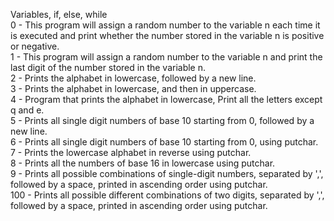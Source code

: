 Variables, if, else, while <br>
0 - This program will assign a random number to the variable n each time it is executed and print whether the number stored in the variable n is positive or negative. <br>
1 - This program will assign a random number to the variable n and print the last digit of the number stored in the variable n. <br>
2 - Prints the alphabet in lowercase, followed by a new line. <br>
3 - Prints the alphabet in lowercase, and then in uppercase. <br>
4 - Program that prints the alphabet in lowercase, Print all the letters except q and e. <br>
5 - Prints all single digit numbers of base 10 starting from 0, followed by a new line. <br>
6 - Prints all single digit numbers of base 10 starting from 0, using putchar. <br>
7 - Prints the lowercase alphabet in reverse using putchar. <br>
8 - Prints all the numbers of base 16 in lowercase using putchar. <br>
9 - Prints all possible combinations of single-digit numbers, separated by ',', followed by a space, printed in ascending order using putchar. <br>
100 - Prints all possible different combinations of two digits, separated by ',', followed by a space, printed in ascending order using putchar. <br>
